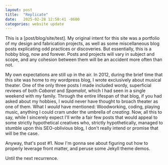 ```yaml
---
layout: post
title:  "Replicate"
date:   2025-02-28 12:50:41 -0600
categories: website update
---
```


<head>
  <style>
    .model-preview {
      display: flex;
      justify-content: center;
      align-items: center;
      margin: 20px 0;
      width: 100%;
      max-width: 800px; /* Adjust to your desired width */
      height: 500px; /* Adjust to your desired height */
    }
  </style>
</head>

This is a \[post/blog/site/test\]. My original intent for this site was a portfolio of my design and fabrication projects, as well as some miscellaneous blog posts explicating odd practices or discoveries. But essentially, this is a hobby blog, now and forever. Posts and projects will vary in subject and scope, and any cohesion between them will be an accident more often than not.

My own expectations are still up in the air. In 2012, during the brief time that this site was home to my wordpress blog, I wrote exclusively about musical theater. One of the only three posts I made included wordy, superficial reviews of both _Cabaret_ and _Spamalot_, which I had seen in a single weekend with my family. Through the entire lifespan of that blog, if you had asked about my hobbies, I would never have thought to broach theater as one of them. What I _would_ have mentioned: Woodworking, coding, playing music, anything I could cram under the umbrella of _creating_. Now, all this to say, while I sincerely expect I'll write a fair few posts that would appeal to some strictly hypothetical creatives who, strictly hypothetically, managed to stumble upon this SEO-oblivious blog, I don't really intend or promise that will be the case.

Anyway, that's post \#1. Now I'm gonna see about figuring out how to properly leverage front matter, and peruse some Jekyll theme demos.

Until the next recurrence.
<div class="model-preview">
<script src="https://embed.github.com/view/3d/blindcarboncopy/blindcarboncopy.github.io/main/mpsmduct.stl"></script>
</div>